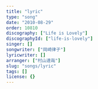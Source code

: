 ```yaml
---
title: "lyric"
type: "song"
date: "2010-08-29"
order: 10810
discography: ["Life is Lovely"]
discographyId: ["life-is-lovely"]
singer: []
songwriter: ["岡崎律子"]
lyricwriter: []
arranger: ["村山達哉"]
slug: "songs/lyric"
tags: []
license: {}
---
```



